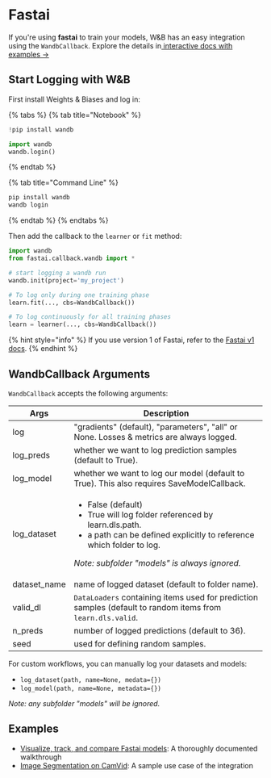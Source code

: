 # Fastai

If you're using **fastai** to train your models, W\&B has an easy integration using the `WandbCallback`. Explore the details in[ interactive docs with examples →](https://app.wandb.ai/borisd13/demo\_config/reports/Visualize-track-compare-Fastai-models--Vmlldzo4MzAyNA)

## Start Logging with W\&B

First install Weights & Biases and log in:

{% tabs %}
{% tab title="Notebook" %}
```python
!pip install wandb

import wandb
wandb.login()
```
{% endtab %}

{% tab title="Command Line" %}
```python
pip install wandb
wandb login
```
{% endtab %}
{% endtabs %}

Then add the callback to the `learner` or `fit` method:

```python
import wandb
from fastai.callback.wandb import *

# start logging a wandb run
wandb.init(project='my_project')

# To log only during one training phase
learn.fit(..., cbs=WandbCallback())

# To log continuously for all training phases
learn = learner(..., cbs=WandbCallback())
```

{% hint style="info" %}
If you use version 1 of Fastai, refer to the [Fastai v1 docs](v1.md).
{% endhint %}

## WandbCallback Arguments

`WandbCallback` accepts the following arguments:

| Args          | Description                                                                                                                                                                                                                        |
| ------------- | ---------------------------------------------------------------------------------------------------------------------------------------------------------------------------------------------------------------------------------- |
| log           | "gradients" (default), "parameters", "all" or None. Losses & metrics are always logged.                                                                                                                                            |
| log\_preds    | whether we want to log prediction samples (default to True).                                                                                                                                                                       |
| log\_model    | whether we want to log our model (default to True). This also requires SaveModelCallback.                                                                                                                                          |
| log\_dataset  | <ul><li>False (default)</li><li>True will log folder referenced by learn.dls.path.</li><li>a path can be defined explicitly to reference which folder to log.</li></ul><p><em>Note: subfolder "models" is always ignored.</em></p> |
| dataset\_name | name of logged dataset (default to folder name).                                                                                                                                                                                   |
| valid\_dl     | `DataLoaders` containing items used for prediction samples (default to random items from `learn.dls.valid`.                                                                                                                        |
| n\_preds      | number of logged predictions (default to 36).                                                                                                                                                                                      |
| seed          | used for defining random samples.                                                                                                                                                                                                  |

For custom workflows, you can manually log your datasets and models:

* `log_dataset(path, name=None, medata={})`
* `log_model(path, name=None, metadata={})`&#x20;

_Note: any subfolder "models" will be ignored._

## Examples

* [Visualize, track, and compare Fastai models](https://app.wandb.ai/borisd13/demo\_config/reports/Visualize-track-compare-Fastai-models--Vmlldzo4MzAyNA): A thoroughly documented walkthrough
* [Image Segmentation on CamVid](http://bit.ly/fastai-wandb): A sample use case of the integration
